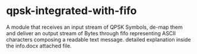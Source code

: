 # qpsk-integrated-with-fifo
A module that receives an input stream of QPSK Symbols, de-map them and deliver an output stream of Bytes through fifo representing ASCII characters composing a readable text message.
detailed explanation inside the info.docx attached file.
